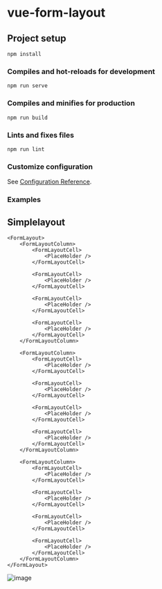 # vue-form-layout

## Project setup
```
npm install
```

### Compiles and hot-reloads for development
```
npm run serve
```

### Compiles and minifies for production
```
npm run build
```

### Lints and fixes files
```
npm run lint
```

### Customize configuration
See [Configuration Reference](https://cli.vuejs.org/config/).

### Examples
## Simplelayout
```
<FormLayout>
    <FormLayoutColumn>
        <FormLayoutCell>
            <PlaceHolder />
        </FormLayoutCell>

        <FormLayoutCell>
            <PlaceHolder />
        </FormLayoutCell>

        <FormLayoutCell>
            <PlaceHolder />
        </FormLayoutCell>

        <FormLayoutCell>
            <PlaceHolder />
        </FormLayoutCell>
    </FormLayoutColumn>

    <FormLayoutColumn>
        <FormLayoutCell>
            <PlaceHolder />
        </FormLayoutCell>

        <FormLayoutCell>
            <PlaceHolder />
        </FormLayoutCell>

        <FormLayoutCell>
            <PlaceHolder />
        </FormLayoutCell>

        <FormLayoutCell>
            <PlaceHolder />
        </FormLayoutCell>
    </FormLayoutColumn>

    <FormLayoutColumn>
        <FormLayoutCell>
            <PlaceHolder />
        </FormLayoutCell>

        <FormLayoutCell>
            <PlaceHolder />
        </FormLayoutCell>

        <FormLayoutCell>
            <PlaceHolder />
        </FormLayoutCell>

        <FormLayoutCell>
            <PlaceHolder />
        </FormLayoutCell>
    </FormLayoutColumn>
</FormLayout>
```

![image](https://user-images.githubusercontent.com/80147461/157750673-179e5295-11ed-4147-be7f-f0bcf82e9031.png)
